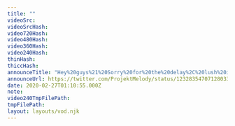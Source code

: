 ```yaml
---
title: ""
videoSrc: 
videoSrcHash: 
video720Hash: 
video480Hash: 
video360Hash: 
video240Hash: 
thinHash: 
thiccHash: 
announceTitle: "Hey%20guys%21%20Sorry%20for%20the%20delay%2C%20lush%20issues....%20Who%27s%20ready%20for%20some%20JOI%3F%3F"
announceUrl: https://twitter.com/ProjektMelody/status/1232835470712803328
date: 2020-02-27T01:10:55.000Z
note: 
video240TmpFilePath: 
tmpFilePath: 
layout: layouts/vod.njk
---
```

